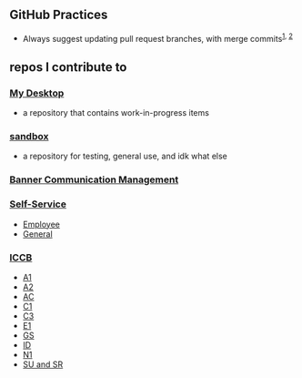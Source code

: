 ## GitHub Practices

- Always suggest updating pull request branches, with merge commits<sup>[1](https://github.blog/changelog/2022-02-03-more-ways-to-keep-your-pull-request-branch-up-to-date/), [2](https://docs.github.com/en/repositories/configuring-branches-and-merges-in-your-repository/configuring-pull-request-merges/managing-suggestions-to-update-pull-request-branches)</sup>

## repos I contribute to

### [My Desktop](https://github.com/bnicholson123/_desktop)

- a repository that contains work-in-progress items

### [sandbox](https://github.com/bnicholson123/_sandbox_0)

- a repository for testing, general use, and idk what else

### [Banner Communication Management](https://github.com/bnicholson123/banner-communication-management)

### [Self-Service](https://github.com/bnicholson123/self-service)

- [Employee](https://github.com/bnicholson123/self-service-employee)
- [General](https://github.com/bnicholson123/self-service-general)

### [ICCB](https://github.com/bnicholson123/iccb)

- [A1](https://github.com/bnicholson123/iccb-a1)
- [A2](https://github.com/bnicholson123/iccb-a2)
- [AC](https://github.com/bnicholson123/iccb-ac)
- [C1](https://github.com/bnicholson123/iccb-c1)
- [C3](https://github.com/bnicholson123/iccb-c3)
- [E1](https://github.com/bnicholson123/iccb-e1)
- [GS](https://github.com/bnicholson123/iccb-gs)
- [ID](https://github.com/bnicholson123/iccb-id)
- [N1](https://github.com/bnicholson123/iccb-n1)
- [SU and SR](https://github.com/bnicholson123/iccb-su-sr)
